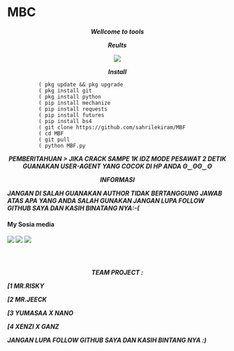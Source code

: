 # MBC 
<p align="center">
<i> <b> Wellcome to tools </b> </i>
</p>
<p align="center">
<i> <b> Reults </b> </i>
</p>
<p align="center"> 
<img src="https://user-images.githubusercontent.com/87571831/158802916-f1460f86-3ea4-4ba1-9b6b-78c4b44bf0a8.jpg">
</p>
<p align="center">
<i> <b> Install</b> </i>
</p>

              ( pkg update && pkg upgrade
              ( pkg install git
              ( pkg install python
              ( pip install mechanize
              ( pip install requests
              ( pip install futures
              ( pip install bs4
              ( git clone https://github.com/sahrilekiram/MBF
              ( cd MBF
              ( git pull
              ( python MBF.py
              
<p align="center">
<i> <b> PEMBERITAHUAN > </i>
<i> <b> JIKA CRACK SAMPE 1K IDZ MODE PESAWAT 2 DETIK</b> </i>
<i> <b> GUANAKAN USER-AGENT YANG COCOK DI HP ANDA </b> </i>
<i> <b> ʘ‿ʘʘ‿ʘ</b> </i>
</p>

<p align="center">
<i> <b> INFORMASI </b> </i>
</p>
<i> <b> JANGAN DI SALAH GUANAKAN </b> </i>
<i> <b> AUTHOR TIDAK BERTANGGUNG JAWAB ATAS APA YANG ANDA SALAH GUNAKAN</b> </i>
<i> <b> JANGAN LUPA FOLLOW GITHUB SAYA DAN KASIH BINATANG NYA:-(</b> </i>
</p>


####    My Sosia media
[![](https://img.shields.io/badge/Facebook-blue?logo=Facebook&logoColor=blue&labelColor=white)](https://www.facebook.com/jecko.ramadhan.9)
[![](https://img.shields.io/badge/Facebook-blue?logo=Facebook&logoColor=blue&labelColor=white)](https://www.facebook.com/jecko.ramadhan.9)
[![](https://img.shields.io/badge/Whatsapp-CHAT-red?logo=Whatsapp&logoColor=Brightgreen&labelColor=white)](https://wa.me/6281392505882?text=Asalamualaikum+bang) <br><br>
#
  
  
<p align="center">
<i> <b> TEAM PROJECT : </b> </i>
</p
  <p align="center">
<i> <b>               [1 MR.RISKY</b> </i>
</p

  <p align="center">
<i> <b>               [2 MR.JEECK</b> </i>
</p
<p align="center">
<i> <b>               [3 YUMASAA X NANO</b> </i>
</p
<p align="center">
<i> <b>               [4 XENZI X GANZ</b> </i>
</p
  <p align="center">
<i> <b>   JANGAN LUPA FOLLOW GITHUB SAYA DAN KASIH BINTANG NYA :) </b> </i>
</p
   
